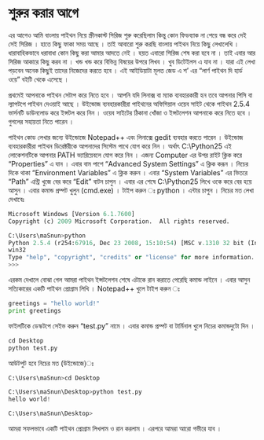# শুরুর করার আগে
এর আগেও আমি বাংলায় পাইথন নিয়ে স্ক্রীনকাস্ট সিরিজ শুরু করেছিলাম কিন্তু কোন ফিডব্যাক না পেয়ে বন্ধ করে দেই সেই সিরিজ । হাতে কিছু ফাকা সময় আছে । তাই আবারো শুরু করছি বাংলায় পাইথন নিয়ে কিছু লেখালেখি । ধারাবাহিকভাবে ধরাবাধা কোন কিছু করা আমার আদতে নেই । হয়ত এবারো সিরিজ শেষ করা হবে না । তাই এবার আর সিরিজ আকারে কিছু করব না । খন্ড খন্ড করে বিভিন্ন বিষয়ের উপরে লিখব । খুব ডিটেইলস এ যাব না । যারা এই লেখা পড়বেন অনেক কিছুই তাদের নিজেদের করতে হবে । এই আইডিয়াটা মূলত জেড এ শ’ এর “লার্ণ পাইথন দি হার্ড ওয়ে” বইটি থেকে এসেছে ।

প্রথমেই আপনাকে পাইথন সেটাপ করে নিতে হবে । আপনি যদি লিনাক্স বা ম্যাক ব্যবহারকারী হন তবে আপনার পিসি বা ল্যাপটপে পাইথন দেওয়াই আছে । উইন্ডোজ ব্যবহারকারীরা পাইথনের অফিসিয়াল ওয়েব সাইট থেকে পাইথন 2.5.4 ভার্সনটি ডাউনলোড করে ইন্সটল করে নিন । ওয়েব সাইটের ঠিকানা খোঁজা ও ইন্সটলেশন আপনাকে করে নিতে হবে । গুগলের সহায়তা নিতে পারেন ।

পাইথন কোড লেখার জন্যে উইন্ডোজে Notepad++ এবং লিনাক্সে gedit ব্যবহার করতে পারেন । উইন্ডোজ ব্যবহারকারীরা পাইথন ডিরেক্টরীকে আপনাদের সিস্টেম পাথে যোগ করে নিন । অর্থাৎ C:\Python25 এই লোকেশনটিকে আপনার PATH ভ্যারিয়েবলে যোগ করে নিন । এজন্য Computer এর উপর রাইট ক্লিক করে “Properties” এ যান । এবার বাম পাশে “Advanced System Settings” এ ক্লিক করূন । নিচের দিকে থাকা “Environment Variables” এ ক্লিক করুন । এবার “System Variables” এর ভিতরে “Path” এন্ট্রি খুজে বের করে “Edit” বাটন চাপুন । এবার এর শেষে C:\Python25 লিখে ওকে করে বের হয়ে আসুন । এবার কমান্ড প্রম্পট খুলুন (cmd.exe) । টাইপ করুন ঃ python । এন্টার চাপুন । নিচের মত লেখা দেখাবেঃ

```python
Microsoft Windows [Version 6.1.7600]
Copyright (c) 2009 Microsoft Corporation.  All rights reserved.

C:\Users\maSnun>python
Python 2.5.4 (r254:67916, Dec 23 2008, 15:10:54) [MSC v.1310 32 bit (Intel)] on
win32
Type "help", "copyright", "credits" or "license" for more information.
>>>
```

এরকম দেখালে বোঝা গেল আমরা পাইথন ইন্সটলেশন শেষে এটাকে রান করাতে পেরেছি কমান্ড লাইনে । এবার আসুন সত্যিকারের একটি পাইথন প্রোগ্রাম লিখি । Notepad++ খুলে টাইপ করুন ঃ

```python
greetings = "hello world!"
print greetings
```

ফাইলটিকে ডেস্কটপে সেইভ করুন “test.py” নামে । এবার কমান্ড প্রম্পট বা টার্মিনাল খুলে নিচের কমান্ডদুটো দিন ।

```python
cd Desktop
python test.py
```
আউটপুট হবে নিচের মত (উইন্ডোজে)ঃ

```python
C:\Users\maSnun>cd Desktop

C:\Users\maSnun\Desktop>python test.py
hello world!

C:\Users\maSnun\Desktop>
```

আমরা সফলভাবে একটি পাইথন প্রোগ্রাম লিখলাম ও রান করলাম । এরপরে আমরা আরো গভীরে যাব ।

